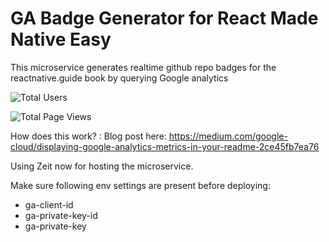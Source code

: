 # GA Badge Generator for React Made Native Easy

This microservice generates realtime github repo badges for the reactnative.guide book
by querying Google analytics

![Total Users](https://badges.reactnative.guide/users)

![Total Page Views](https://badges.reactnative.guide/pageviews)

How does this work? : Blog post here: https://medium.com/google-cloud/displaying-google-analytics-metrics-in-your-readme-2ce45fb7ea76

Using Zeit now for hosting the microservice.

Make sure following env settings are present before deploying:

- ga-client-id
- ga-private-key-id
- ga-private-key
